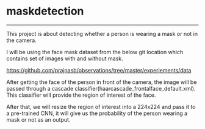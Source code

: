 # maskdetection
***
This project is about detecting whether a person is wearing a mask or not in the camera.

I will be using the face mask dataset from the below git location which contains set of images with and without mask.

https://github.com/prajnasb/observations/tree/master/experiements/data

After getting the face of the person in front of the camera, the image will be passed through a cascade classifier(haarcascade_frontalface_default.xml). This classifier will provide the region of interest of the face. 

After that, we will resize the region of interest into a 224x224 and pass it to a pre-trained CNN, it will give us the probability of the person wearing a mask or not as an output.

